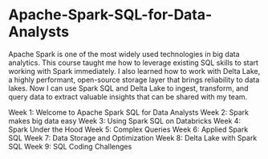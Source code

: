 # Apache-Spark-SQL-for-Data-Analysts
Apache Spark is one of the most widely used technologies in big data analytics. 
This course taught me how to leverage existing SQL skills to start working with Spark immediately. 
I also learned how to work with Delta Lake, a highly performant, open-source storage layer that brings reliability to data lakes. 
Now I can use Spark SQL and Delta Lake to ingest, transform, and query data to extract valuable insights that can be shared with my team.

Week 1: Welcome to Apache Spark SQL for Data Analysts
Week 2: Spark makes big data easy 
Week 3: Using Spark SQL on Databricks
Week 4: Spark Under the Hood
Week 5: Complex Queries
Week 6: Applied Spark SQL
Week 7: Data Storage and Optimization
Week 8: Delta Lake with Spark SQL
Week 9: SQL Coding Challenges

